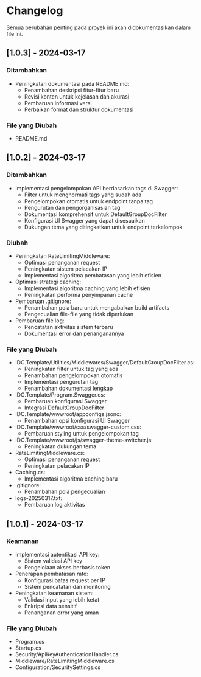 # Changelog

Semua perubahan penting pada proyek ini akan didokumentasikan dalam file ini.

## [1.0.3] - 2024-03-17

### Ditambahkan
- Peningkatan dokumentasi pada README.md:
  * Penambahan deskripsi fitur-fitur baru
  * Revisi konten untuk kejelasan dan akurasi
  * Pembaruan informasi versi
  * Perbaikan format dan struktur dokumentasi

### File yang Diubah
- README.md

## [1.0.2] - 2024-03-17

### Ditambahkan
- Implementasi pengelompokan API berdasarkan tags di Swagger:
  * Filter untuk menghormati tags yang sudah ada
  * Pengelompokan otomatis untuk endpoint tanpa tag
  * Pengurutan dan pengorganisasian tag
  * Dokumentasi komprehensif untuk DefaultGroupDocFilter
  * Konfigurasi UI Swagger yang dapat disesuaikan
  * Dukungan tema yang ditingkatkan untuk endpoint terkelompok

### Diubah
- Peningkatan RateLimitingMiddleware:
  * Optimasi penanganan request
  * Peningkatan sistem pelacakan IP
  * Implementasi algoritma pembatasan yang lebih efisien
- Optimasi strategi caching:
  * Implementasi algoritma caching yang lebih efisien
  * Peningkatan performa penyimpanan cache
- Pembaruan .gitignore:
  * Penambahan pola baru untuk mengabaikan build artifacts
  * Pengecualian file-file yang tidak diperlukan
- Pembaruan file log:
  * Pencatatan aktivitas sistem terbaru
  * Dokumentasi error dan penanganannya

### File yang Diubah
- IDC.Template/Utilities/Middlewares/Swagger/DefaultGroupDocFilter.cs:
  * Peningkatan filter untuk tag yang ada
  * Penambahan pengelompokan otomatis
  * Implementasi pengurutan tag
  * Penambahan dokumentasi lengkap
- IDC.Template/Program.Swagger.cs:
  * Pembaruan konfigurasi Swagger
  * Integrasi DefaultGroupDocFilter
- IDC.Template/wwwroot/appconfigs.jsonc:
  * Penambahan opsi konfigurasi UI Swagger
- IDC.Template/wwwroot/css/swagger-custom.css:
  * Pembaruan styling untuk pengelompokan tag
- IDC.Template/wwwroot/js/swagger-theme-switcher.js:
  * Peningkatan dukungan tema
- RateLimitingMiddleware.cs:
  * Optimasi penanganan request
  * Peningkatan pelacakan IP
- Caching.cs:
  * Implementasi algoritma caching baru
- .gitignore:
  * Penambahan pola pengecualian
- logs-20250317.txt:
  * Pembaruan log aktivitas

## [1.0.1] - 2024-03-17

### Keamanan
- Implementasi autentikasi API key:
  * Sistem validasi API key
  * Pengelolaan akses berbasis token
- Penerapan pembatasan rate:
  * Konfigurasi batas request per IP
  * Sistem pencatatan dan monitoring
- Peningkatan keamanan sistem:
  * Validasi input yang lebih ketat
  * Enkripsi data sensitif
  * Penanganan error yang aman

### File yang Diubah
- Program.cs
- Startup.cs
- Security/ApiKeyAuthenticationHandler.cs
- Middleware/RateLimitingMiddleware.cs
- Configuration/SecuritySettings.cs
